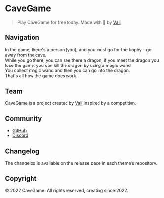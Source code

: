 # CaveGame

> Play CaveGame for free today.
> Made with 💖 by [Vali](https://github.com/DevVali)

## Navigation

In the game, there's a person (you), and you must go for the trophy - go away from the cave.<br>
While you go there, you can see there a dragon, if you meet the dragon you lose the game, you can kill the dragon by using a magic wand.<br>
You collect magic wand and then you can go into the dragon.<br>
That's all how the game does work.<br>

## Team

CaveGame is a project created by [Vali](https://github.com/DevVali/) inspired by a competition.

## Community

- [GitHub](https://github.com/DevVali/cavegame)
- [Discord](https://discord.gg/dsTTyA7MuQ)

## Changelog

The changelog is available on the release page in each theme's repository.

## Copyright

© 2022 CaveGame. All rights reserved, creating since 2022.
